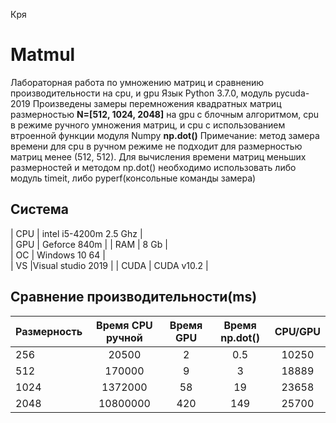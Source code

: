 Кря
# Matmul
Лабораторная работа по умножению матриц и сравнению производительности на cpu, и gpu
Язык Python 3.7.0, модуль pycuda-2019
Произведены замеры перемножения квадратных матриц размерностью **N=[512, 1024, 2048]** на gpu с блочным алгоритмом, cpu в режиме ручного умножения матриц, и cpu с использованием втроенной функции модуля Numpy **np.dot()**
Примечание: метод замера времени для cpu в ручном режиме не подходит для размерностью матриц менее (512, 512). Для вычисления времени матриц меньших размерностей и методом np.dot() необходимо использовать либо модуль timeit, либо pyperf(консольные команды замера)

## Система
| CPU           | intel i5-4200m 2.5 Ghz    |  
| GPU           | Geforce 840m              | 
| RAM           | 8 Gb                      |  
| ОС            | Windows 10 64             |   
| VS            |Visual studio 2019         |
| CUDA          | CUDA v10.2                |

## Сравнение производительности(ms)
|Размерность    |  Время CPU ручной  | Время GPU    |   Время np.dot()  | CPU/GPU  |
|---------------|:------------------:|:------------:|:-----------------:|:--------:|
|256            | 20500              | 2            | 0.5               |10250     |
|512            | 170000             | 9            | 3                 |18889     |
|1024           | 1372000            | 58           | 19                |23658     |
|2048           | 10800000           | 420          | 149               |25700     |
